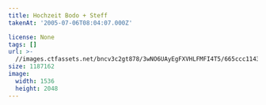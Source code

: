 ```yaml
---
title: Hochzeit Bodo + Steff
takenAt: '2005-07-06T08:04:07.000Z'

license: None
tags: []
url: >-
  //images.ctfassets.net/bncv3c2gt878/3wNO6UAyEgFXVHLFMFI4T5/665ccc1143254beb4db2d292f547f42f/hochzeit-bodo--steff_4560373326_o
size: 1187162
image:
  width: 1536
  height: 2048
---
```

